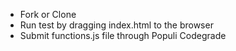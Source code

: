 - Fork or Clone
- Run test by dragging index.html to the browser
- Submit functions.js file through Populi Codegrade
